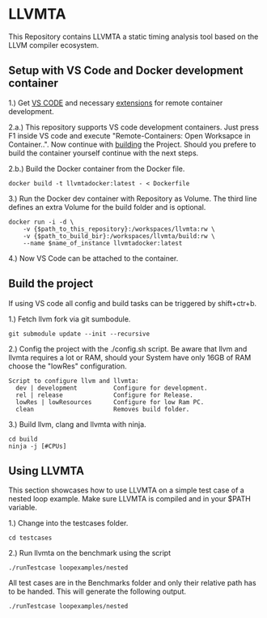 # LLVMTA

This Repository contains LLVMTA a static timing analysis tool based on the LLVM compiler ecosystem.

## Setup with VS Code and Docker development container

1.) Get [VS CODE](https://code.visualstudio.com/) and necessary [extensions](https://code.visualstudio.com/docs/remote/remote-overview) for remote container development.

2.a.) This repository supports VS code development containers. Just press F1 inside VS code and execute "Remote-Containers: Open Worksapce in Container..". Now continue with [building](#build-the-project)  the Project. Should you prefere to build the container yourself continue with the next steps.

2.b.) Build the Docker container from the Docker file.

```
docker build -t llvmtadocker:latest - < Dockerfile
```
3.) Run the Docker dev container with Repository as Volume. The third line defines an extra Volume for the build folder and is optional.
```
docker run -i -d \
	-v {$path_to_this_repository}:/workspaces/llvmta:rw \
	-v {$path_to_build_bir}:/workspaces/llvmta/build:rw \
	--name $name_of_instance llvmtadocker:latest
```
4.) Now VS Code can be attached to the container.


## Build the project

If using VS code all config and build tasks can be triggered by shift+ctr+b.

1.) Fetch llvm fork via git sumbodule.
```
git submodule update --init --recursive
```

2.) Config the project with the ./config.sh script. Be aware that llvm and llvmta requires a lot or RAM, should your System have only 16GB of RAM choose the "lowRes" configuration.
```
Script to configure llvm and llvmta:
  dev | development          Configure for development.
  rel | release              Configure for Release.
  lowRes | lowResources      Configure for low Ram PC.
  clean                      Removes build folder.
```

3.) Build llvm, clang and llvmta with ninja.
```
cd build
ninja -j [#CPUs]
```

## Using LLVMTA
This section showcases how to use LLVMTA on a simple test case of a nested loop example. Make sure LLVMTA is compiled and in your $PATH variable.

1.) Change into the testcases folder.
```
cd testcases
```
2.) Run llvmta on the benchmark using the script
```
./runTestcase loopexamples/nested
```
All test cases are in the Benchmarks folder and only their relative path has to be handed. This will generate the following output.
```
./runTestcase loopexamples/nested
```
